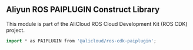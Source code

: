 ## Aliyun ROS PAIPLUGIN Construct Library

This module is part of the AliCloud ROS Cloud Development Kit (ROS CDK) project.

```go
import * as PAIPLUGIN from '@alicloud/ros-cdk-paiplugin';
```
